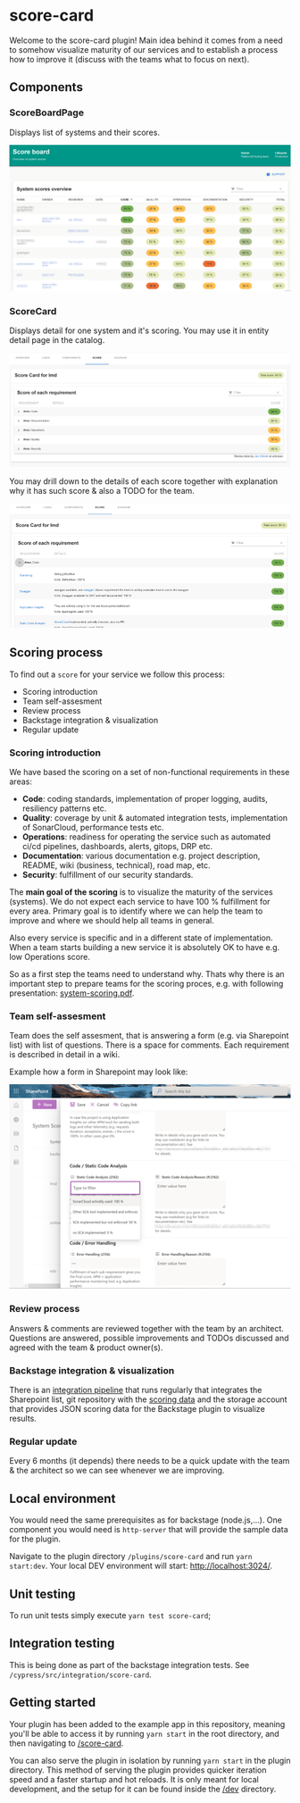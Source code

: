 # score-card

Welcome to the score-card plugin! Main idea behind it comes from a need to somehow visualize maturity of our services and to establish a process how to improve it (discuss with the teams what to focus on next).

## Components

### ScoreBoardPage

Displays list of systems and their scores.

![Score board](./docs/.assets/score-board.png)

### ScoreCard

Displays detail for one system and it's scoring. You may use it in entity detail page in the catalog.

![Score Card](./docs/.assets/score-card.png)

You may drill down to the details of each score together with explanation why it has such score & also a TODO for the team.

![Score Card Detail](./docs/.assets/score-card-detail.png)

## Scoring process

To find out a `score` for your service we follow this process:

- Scoring introduction
- Team self-assesment
- Review process
- Backstage integration & visualization
- Regular update

### Scoring introduction

We have based the scoring on a set of non-functional requirements in these areas:

- **Code**: coding standards, implementation of proper logging, audits, resiliency patterns etc.
- **Quality**: coverage by unit & automated integration tests, implementation of SonarCloud, performance tests etc.
- **Operations**: readiness for operating the service such as automated ci/cd pipelines, dashboards, alerts, gitops, DRP etc.
- **Documentation**: various documentation e.g. project description, README, wiki (business, technical), road map, etc.
- **Security**: fulfillment of our security standards.

The **main goal of the scoring** is to visualize the maturity of the services (systems). We do not expect each service to have 100 % fulfillment for every area. Primary goal is to identify where we can help the team to improve and where we should help all teams in general.

Also every service is specific and in a different state of implementation. When a team starts building a new service it is absolutely OK to have e.g. low Operations score.

So as a first step the teams need to understand why. Thats why there is an important step to prepare teams for the scoring proces, e.g. with following presentation: [system-scoring.pdf](docs/.assets/system-scoring.pdf).

### Team self-assesment

Team does the self assesment, that is answering a form (e.g. via Sharepoint list) with list of questions. There is a space for comments. Each requirement is described in detail in a wiki.

Example how a form in Sharepoint may look like:

![Sharepoint Form: Editation](docs/.assets/sharepoint-form-editation.png)

### Review process

Answers & comments are reviewed together with the team by an architect. Questions are answered, possible improvements and TODOs discussed and agreed with the team & product owner(s).

### Backstage integration & visualization

There is an [integration pipeline](tools/azure-devops-pipelines/integration-with-sharepoint.yaml) that runs regularly that integrates the Sharepoint list, git repository with the [scoring data](sample-data/) and the storage account that provides JSON scoring data for the Backstage plugin to visualize results.

### Regular update

Every 6 months (it depends) there needs to be a quick update with the team & the architect so we can see whenever we are improving.

## Local environment

You would need the same prerequisites as for backstage (node.js,...). One component you would need is `http-server` that will provide the sample data for the plugin.

Navigate to the plugin directory `/plugins/score-card` and run `yarn start:dev`. Your local DEV environment will start: <http://localhost:3024/>.

## Unit testing

To run unit tests simply execute `yarn test score-card`;

## Integration testing

This is being done as part of the backstage integration tests. See `/cypress/src/integration/score-card`.

## Getting started

Your plugin has been added to the example app in this repository, meaning you'll be able to access it by running `yarn start` in the root directory, and then navigating to [/score-card](http://localhost:3000/score-card).

You can also serve the plugin in isolation by running `yarn start` in the plugin directory.
This method of serving the plugin provides quicker iteration speed and a faster startup and hot reloads.
It is only meant for local development, and the setup for it can be found inside the [/dev](./dev) directory.
